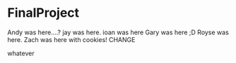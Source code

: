 FinalProject
============


Andy was here....?
jay was here.
ioan was here
Gary was here ;D
Royse was here.
Zach was here with cookies!
CHANGE

whatever
